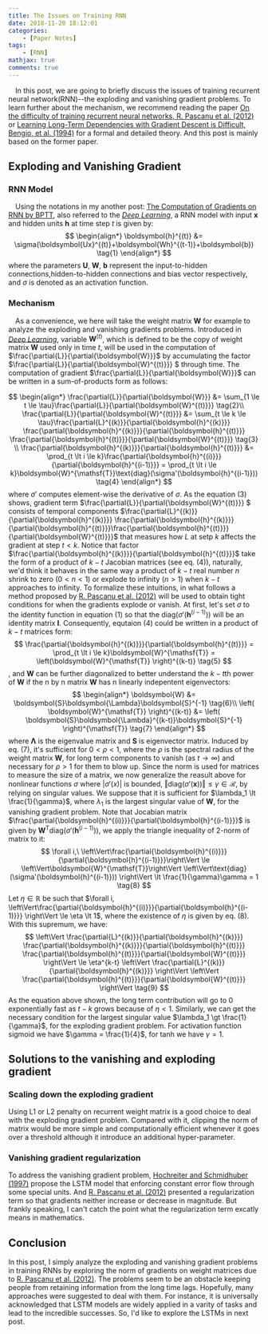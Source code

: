 ```yaml
---
title: The Issues on Training RNN
date: 2018-11-20 18:12:01
categories:
    - [Paper Notes]
tags:
    - [RNN]
mathjax: true
comments: true
---
```

<!--
1.       Problem: the problem to be solved, proposed by the author

2.       Solution: how the author solves the proposed problem

3.       Novelty: the difference from previous related work, and pick out the most related paper

4.       Take-away: what you learn from this paper and want to remember
-->
&emsp;In this post, we are going to briefly discuss the issues of training recurrent neural network(RNN)--the exploding and vanishing gradient problems. To learn further about the mechanism, we recommend reading the paper [On the difficulty of training recurrent neural networks, R. Pascanu et al. (2012)](https://arxiv.org/pdf/1211.5063.pdf) or [Learning Long-Term Dependencies with Gradient Descent is Difficult, Bengio, et al. (1994)](http://ai.dinfo.unifi.it/paolo//ps/tnn-94-gradient.pdf) for a formal and detailed theory. And this post is mainly based on the former paper.
## Exploding and Vanishing Gradient
### RNN Model
&emsp;Using the notations in my another post: [The Computation of Gradients on RNN by BPTT](), also referred to the [*Deep Learning*](http://www.deeplearningbook.org), a RNN model with input $\boldsymbol{x}$ and hidden units $\boldsymbol{h}$ at time step $t$ is given by:
$$
\begin{align*}
\boldsymbol{h}^{(t)} &= \sigma(\boldsymbol{Ux}^{(t)}+\boldsymbol{Wh}^{(t-1)}+\boldsymbol{b}) \tag{1}
\end{align*}
$$ 
where the parameters $\boldsymbol{U}$, $\boldsymbol{W}$, $\boldsymbol{b}$ represent the input-to-hidden connections,hidden-to-hidden connections and bias vector respectively, and $\sigma$ is denoted as an activation function.


### Mechanism
&emsp;As a convenience, we here will take the weight matrix $\boldsymbol{W}$ for example to analyze the exploding and vanishing gradients problems. Introduced in [*Deep Learning*](http://www.deeplearningbook.org), variable $\boldsymbol{W}^{(t)}$, which is defined to be the copy of weight matrix $\boldsymbol{W}$ used only in time $t$, will be used in the computation of $\frac{\partial{L}}{\partial{\boldsymbol{W}}}$ by accumulating the factor $\frac{\partial{L}}{\partial{\boldsymbol{W}^{(t)}}} $ through time. The computation of gradient $\frac{\partial{L}}{\partial{\boldsymbol{W}}}$ can be written in a sum-of-products form as follows:

$$
\begin{align*}
\frac{\partial{L}}{\partial{\boldsymbol{W}}} &=
\sum_{1 \le t \le \tau}\frac{\partial{L}}{\partial{\boldsymbol{W}^{(t)}}} \tag{2}\\
\frac{\partial{L}}{\partial{\boldsymbol{W}^{(t)}}} &=
\sum_{t \le k \le \tau}\frac{\partial{L}^{(k)}}{\partial{\boldsymbol{h}^{(k)}}}
\frac{\partial{\boldsymbol{h}^{(k)}}}{\partial{\boldsymbol{h}^{(t)}}}
\frac{\partial{\boldsymbol{h}^{(t)}}}{\partial{\boldsymbol{W}^{(t)}}} \tag{3} \\
\frac{\partial{\boldsymbol{h}^{(k)}}}{\partial{\boldsymbol{h}^{(t)}}} &=
\prod_{t \lt i \le k}\frac{\partial{\boldsymbol{h}^{(i)}}}{\partial{\boldsymbol{h}^{(i-1)}}} = 
\prod_{t \lt i \le k}\boldsymbol{W}^{\mathsf{T}}\text{diag}(\sigma'(\boldsymbol{h}^{(i-1)})) \tag{4}
\end{align*}
$$
where $\sigma'$ computes element-wise the derivative of $\sigma$.
As the equation (3) shows, gradient term $\frac{\partial{L}}{\partial{\boldsymbol{W}^{(t)}}} $ consists of temporal components $\frac{\partial{L}^{(k)}}{\partial{\boldsymbol{h}^{(k)}}}
\frac{\partial{\boldsymbol{h}^{(k)}}}{\partial{\boldsymbol{h}^{(t)}}}\frac{\partial{\boldsymbol{h}^{(t)}}}{\partial{\boldsymbol{W}^{(t)}}}$ that measures how $L$ at setp $k$ affects the gradient at step $t \lt k$. Notice that factor $\frac{\partial{\boldsymbol{h}^{(k)}}}{\partial{\boldsymbol{h}^{(t)}}}$ take the form of a product of $k-t$ Jacobian matrices (see eq. (4)), naturally, we'd think it behaves in the same way a product of $k-t$ real number $n$ shrink to zero ($0\lt n \lt 1$) or explode to infinity ($n \gt 1$) when $k-t$ approaches to infinity. 
To formalize these intuitions, in what follows a method proposed by [R. Pascanu et al. (2012)](https://arxiv.org/pdf/1211.5063.pdf) will be used to obtain tight conditions for when the gradients explode or vanish.
At first, let's set $\sigma$ to the identity function in equation (1) so that the $\text{diag}(\sigma'(\boldsymbol{h}^{(i-1)}))$ will be an identity matrix $\boldsymbol{I}$. Consequently, equtaion (4) could be written in a product of $k-t$ matrices form:
$$
\frac{\partial{\boldsymbol{h}^{(k)}}}{\partial{\boldsymbol{h}^{(t)}}} = 
\prod_{t \lt i \le k}\boldsymbol{W}^{\mathsf{T}} = 
\left(\boldsymbol{W}^{\mathsf{T}}
\right)^{(k-t)}   \tag{5}
$$
, and $\boldsymbol{W}$ can be further diagonalized to better understand the $k-t$th power of $\boldsymbol{W}$ if the n by n matrix $\boldsymbol{W}$ has n linearly indepentent eigenvectors:
$$
\begin{align*}
\boldsymbol{W} &= \boldsymbol{S}\boldsymbol{\Lambda}\boldsymbol{S}^{-1} \tag{6}\\
\left(
\boldsymbol{W}^{\mathsf{T}}
\right)^{(k-t)} &= 
\left(
\boldsymbol{S}\boldsymbol{\Lambda}^{(k-t)}\boldsymbol{S}^{-1}
\right)^{\mathsf{T}}    \tag{7}
\end{align*} 
$$
where $\boldsymbol{\Lambda}$ is the eigenvalue matrix and $\boldsymbol{S}$ is eigenvector matrix. Induced by eq. (7), it's sufficient for $0 \lt \rho \lt 1$, where the $\rho$ is the spectral radius of the weight matrix $\boldsymbol{W}$, for long term components to vanish (as $t \to \infty$) and necessary for $\rho \gt 1$ for them to blow up. 
Since the norm is used for matrices to measure the size of a matrix, we  now generalize the reasult above for nonlinear functions $\sigma$ where $|\sigma'(x)|$ is bounded, $\Vert\text{diag}(\sigma'(\boldsymbol{x}))\Vert \le \gamma \in \mathcal{R}$, by relying on singular values. 
We suppose that it is sufficient for $\lambda_1 \lt \frac{1}{\gamma}$, where $\lambda_1$ is the largest singular value of $\boldsymbol{W}$, for the vanishing gradient problem. Note that Jocabian matrix $\frac{\partial{\boldsymbol{h}^{(i)}}}{\partial{\boldsymbol{h}^{(i-1)}}}$ is given by $\boldsymbol{W}^{\mathsf{T}}\text{diag}(\sigma'(\boldsymbol{h}^{(i-1)}))$, we apply the triangle inequality of 2-norm of matrix to it:
$$
\forall i,\ \left\Vert\frac{\partial{\boldsymbol{h}^{(i)}}}{\partial{\boldsymbol{h}^{(i-1)}}}\right\Vert 
\le 
\left\Vert\boldsymbol{W}^{\mathsf{T}}\right\Vert \left\Vert\text{diag}(\sigma'(\boldsymbol{h}^{(i-1)})) \right\Vert
\lt
\frac{1}{\gamma}\gamma = 1  \tag{8}
$$
Let $\eta \in \mathbb{R}$ be such that $\forall i, \left\Vert\frac{\partial{\boldsymbol{h}^{(i)}}}{\partial{\boldsymbol{h}^{(i-1)}}} \right\Vert \le \eta \lt 1$, where the existence of $\eta$ is given by eq. (8). With this supremum, we have:
$$
\left\Vert
\frac{\partial{L}^{(k)}}{\partial{\boldsymbol{h}^{(k)}}}
\frac{\partial{\boldsymbol{h}^{(k)}}}{\partial{\boldsymbol{h}^{(t)}}}
\frac{\partial{\boldsymbol{h}^{(t)}}}{\partial{\boldsymbol{W}^{(t)}}}
\right\Vert 
\le
\eta^{k-t}
\left\Vert
\frac{\partial{L}^{(k)}}{\partial{\boldsymbol{h}^{(k)}}}
\right\Vert
\left\Vert
\frac{\partial{\boldsymbol{h}^{(t)}}}{\partial{\boldsymbol{W}^{(t)}}}
\right\Vert \tag{9}
$$
As the equation above shown, the long term contribution will go to 0 exponentially fast as $t-k$ grows because of $\eta \lt 1$. Similarly, we can get the necessary condition for the largest singular value $\lambda_1 \gt \frac{1}{\gamma}$, for the exploding gradient problem. For activation function sigmoid we have $\gamma = \frac{1}{4}$, for tanh we have $\gamma = 1$.

## Solutions to the vanishing and exploding gradient
### Scaling down the exploding gradient
Using L1 or L2 penalty on recurrent weight matrix is a good choice to deal with the exploding gradient problem. Compared with it, clipping the norm of matrix would be more simple and computationally efficient whenever it goes over a threshold although it introduce an additional hyper-parameter. 

### Vanishing gradient regularization
To address the vanishing gradient problem, [Hochreiter and Schmidhuber (1997)](https://www.mitpressjournals.org/doi/pdfplus/10.1162/neco.1997.9.8.1735) propose the LSTM model that enforcing constant error flow through some special units. And [R. Pascanu et al. (2012)](https://arxiv.org/pdf/1211.5063.pdf) presented a regularization term so that gradients neither increase or decrease in magnitude. But frankly speaking, I can't catch the point what the regularization term excatly means in mathematics.

## Conclusion
In this post, I simply analyze the exploding and vanishing gradient problems in training RNNs by exploring the norm of gradients on weight matrices due to [R. Pascanu et al. (2012)](https://arxiv.org/pdf/1211.5063.pdf). The problems seem to be an obstacle keeping people from retaining information from the long time lags. Hopefully, many approaches were suggested to deal with them. For instance, it is universally acknowledged that LSTM models are widely applied in a varity of tasks and lead to the incredible successes. So, I'd like to explore the LSTMs in next post.   

